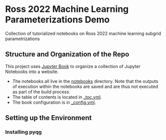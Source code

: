 # Ross 2022 Machine Learning Parameterizations Demo
Collection of tutorialized notebooks on Ross 2022 machine learning subgrid parametrizations 

## Structure and Organization of the Repo
This project uses [Jupyter Book](https://jupyterbook.org/) to organize a collection of Jupyter Notebooks into a website. 

- The notebooks all live in the [notebooks](https://github.com/ocean-transport/ross22_demo/tree/main/notebooks) directory. Note that the outputs of execution within the notebooks are saved and are thus not executed as part of the build process.
- The table of contents is located in [\_toc.yml](https://github.com/ocean-transport/ross22_demo/blob/main/_toc.yml).
- The book configuration is in [\_config.yml](https://github.com/ocean-transport/ross22_demo/blob/main/_config.yml).

## Setting up the Environment

### Installing pyqg